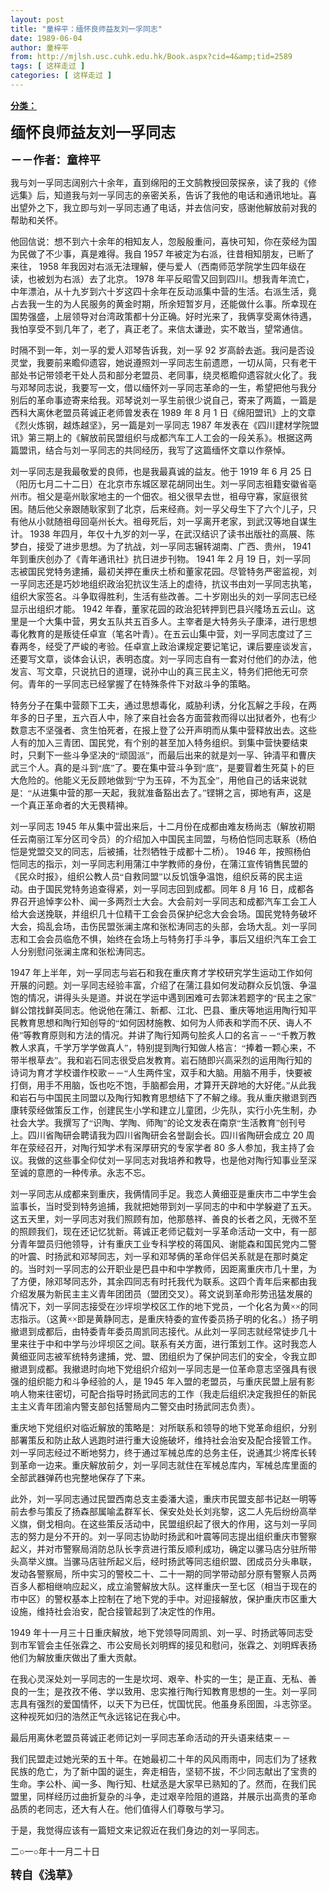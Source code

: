 ```yaml
---
layout: post
title: "童梓平：缅怀良师益友刘一孚同志"
date: 1989-06-04
author: 童梓平
from: http://mjlsh.usc.cuhk.edu.hk/Book.aspx?cid=4&amp;tid=2589
tags: [ 这样走过 ]
categories: [ 这样走过 ]
---
```


<div style="margin: 15px 10px 10px 0px;">
<div>
<span id="ctl00_ContentPlaceHolder1_chapter1_SubjectLabel" style="font-weight:bold;text-decoration:underline;">
   分类：
  </span>
</div>
<!--[if gte mso 9]><xml>
 <o:OfficeDocumentSettings>
  <o:AllowPNG/>
 </o:OfficeDocumentSettings>
</xml><![endif]-->
<!--[if gte mso 9]><xml>
 <w:WordDocument>
  <w:View>Normal</w:View>
  <w:Zoom>0</w:Zoom>
  <w:TrackMoves/>
  <w:TrackFormatting/>
  <w:PunctuationKerning/>
  <w:ValidateAgainstSchemas/>
  <w:SaveIfXMLInvalid>false</w:SaveIfXMLInvalid>
  <w:IgnoreMixedContent>false</w:IgnoreMixedContent>
  <w:AlwaysShowPlaceholderText>false</w:AlwaysShowPlaceholderText>
  <w:DoNotPromoteQF/>
  <w:LidThemeOther>EN-US</w:LidThemeOther>
  <w:LidThemeAsian>JA</w:LidThemeAsian>
  <w:LidThemeComplexScript>X-NONE</w:LidThemeComplexScript>
  <w:Compatibility>
   <w:BreakWrappedTables/>
   <w:SnapToGridInCell/>
   <w:WrapTextWithPunct/>
   <w:UseAsianBreakRules/>
   <w:DontGrowAutofit/>
   <w:SplitPgBreakAndParaMark/>
   <w:EnableOpenTypeKerning/>
   <w:DontFlipMirrorIndents/>
   <w:OverrideTableStyleHps/>
   <w:UseFELayout/>
  </w:Compatibility>
  <m:mathPr>
   <m:mathFont m:val="Cambria Math"/>
   <m:brkBin m:val="before"/>
   <m:brkBinSub m:val="&#45;-"/>
   <m:smallFrac m:val="off"/>
   <m:dispDef/>
   <m:lMargin m:val="0"/>
   <m:rMargin m:val="0"/>
   <m:defJc m:val="centerGroup"/>
   <m:wrapIndent m:val="1440"/>
   <m:intLim m:val="subSup"/>
   <m:naryLim m:val="undOvr"/>
  </m:mathPr></w:WordDocument>
</xml><![endif]-->
<!--[if gte mso 9]><xml>
 <w:LatentStyles DefLockedState="false" DefUnhideWhenUsed="true"
  DefSemiHidden="true" DefQFormat="false" DefPriority="99"
  LatentStyleCount="276">
  <w:LsdException Locked="false" Priority="0" SemiHidden="false"
   UnhideWhenUsed="false" QFormat="true" Name="Normal"/>
  <w:LsdException Locked="false" Priority="9" SemiHidden="false"
   UnhideWhenUsed="false" QFormat="true" Name="heading 1"/>
  <w:LsdException Locked="false" Priority="9" QFormat="true" Name="heading 2"/>
  <w:LsdException Locked="false" Priority="9" QFormat="true" Name="heading 3"/>
  <w:LsdException Locked="false" Priority="9" QFormat="true" Name="heading 4"/>
  <w:LsdException Locked="false" Priority="9" QFormat="true" Name="heading 5"/>
  <w:LsdException Locked="false" Priority="9" QFormat="true" Name="heading 6"/>
  <w:LsdException Locked="false" Priority="9" QFormat="true" Name="heading 7"/>
  <w:LsdException Locked="false" Priority="9" QFormat="true" Name="heading 8"/>
  <w:LsdException Locked="false" Priority="9" QFormat="true" Name="heading 9"/>
  <w:LsdException Locked="false" Priority="39" Name="toc 1"/>
  <w:LsdException Locked="false" Priority="39" Name="toc 2"/>
  <w:LsdException Locked="false" Priority="39" Name="toc 3"/>
  <w:LsdException Locked="false" Priority="39" Name="toc 4"/>
  <w:LsdException Locked="false" Priority="39" Name="toc 5"/>
  <w:LsdException Locked="false" Priority="39" Name="toc 6"/>
  <w:LsdException Locked="false" Priority="39" Name="toc 7"/>
  <w:LsdException Locked="false" Priority="39" Name="toc 8"/>
  <w:LsdException Locked="false" Priority="39" Name="toc 9"/>
  <w:LsdException Locked="false" Priority="35" QFormat="true" Name="caption"/>
  <w:LsdException Locked="false" Priority="10" SemiHidden="false"
   UnhideWhenUsed="false" QFormat="true" Name="Title"/>
  <w:LsdException Locked="false" Priority="0" Name="Default Paragraph Font"/>
  <w:LsdException Locked="false" Priority="11" SemiHidden="false"
   UnhideWhenUsed="false" QFormat="true" Name="Subtitle"/>
  <w:LsdException Locked="false" Priority="22" SemiHidden="false"
   UnhideWhenUsed="false" QFormat="true" Name="Strong"/>
  <w:LsdException Locked="false" Priority="20" SemiHidden="false"
   UnhideWhenUsed="false" QFormat="true" Name="Emphasis"/>
  <w:LsdException Locked="false" Priority="59" SemiHidden="false"
   UnhideWhenUsed="false" Name="Table Grid"/>
  <w:LsdException Locked="false" UnhideWhenUsed="false" Name="Placeholder Text"/>
  <w:LsdException Locked="false" Priority="1" SemiHidden="false"
   UnhideWhenUsed="false" QFormat="true" Name="No Spacing"/>
  <w:LsdException Locked="false" Priority="60" SemiHidden="false"
   UnhideWhenUsed="false" Name="Light Shading"/>
  <w:LsdException Locked="false" Priority="61" SemiHidden="false"
   UnhideWhenUsed="false" Name="Light List"/>
  <w:LsdException Locked="false" Priority="62" SemiHidden="false"
   UnhideWhenUsed="false" Name="Light Grid"/>
  <w:LsdException Locked="false" Priority="63" SemiHidden="false"
   UnhideWhenUsed="false" Name="Medium Shading 1"/>
  <w:LsdException Locked="false" Priority="64" SemiHidden="false"
   UnhideWhenUsed="false" Name="Medium Shading 2"/>
  <w:LsdException Locked="false" Priority="65" SemiHidden="false"
   UnhideWhenUsed="false" Name="Medium List 1"/>
  <w:LsdException Locked="false" Priority="66" SemiHidden="false"
   UnhideWhenUsed="false" Name="Medium List 2"/>
  <w:LsdException Locked="false" Priority="67" SemiHidden="false"
   UnhideWhenUsed="false" Name="Medium Grid 1"/>
  <w:LsdException Locked="false" Priority="68" SemiHidden="false"
   UnhideWhenUsed="false" Name="Medium Grid 2"/>
  <w:LsdException Locked="false" Priority="69" SemiHidden="false"
   UnhideWhenUsed="false" Name="Medium Grid 3"/>
  <w:LsdException Locked="false" Priority="70" SemiHidden="false"
   UnhideWhenUsed="false" Name="Dark List"/>
  <w:LsdException Locked="false" Priority="71" SemiHidden="false"
   UnhideWhenUsed="false" Name="Colorful Shading"/>
  <w:LsdException Locked="false" Priority="72" SemiHidden="false"
   UnhideWhenUsed="false" Name="Colorful List"/>
  <w:LsdException Locked="false" Priority="73" SemiHidden="false"
   UnhideWhenUsed="false" Name="Colorful Grid"/>
  <w:LsdException Locked="false" Priority="60" SemiHidden="false"
   UnhideWhenUsed="false" Name="Light Shading Accent 1"/>
  <w:LsdException Locked="false" Priority="61" SemiHidden="false"
   UnhideWhenUsed="false" Name="Light List Accent 1"/>
  <w:LsdException Locked="false" Priority="62" SemiHidden="false"
   UnhideWhenUsed="false" Name="Light Grid Accent 1"/>
  <w:LsdException Locked="false" Priority="63" SemiHidden="false"
   UnhideWhenUsed="false" Name="Medium Shading 1 Accent 1"/>
  <w:LsdException Locked="false" Priority="64" SemiHidden="false"
   UnhideWhenUsed="false" Name="Medium Shading 2 Accent 1"/>
  <w:LsdException Locked="false" Priority="65" SemiHidden="false"
   UnhideWhenUsed="false" Name="Medium List 1 Accent 1"/>
  <w:LsdException Locked="false" UnhideWhenUsed="false" Name="Revision"/>
  <w:LsdException Locked="false" Priority="34" SemiHidden="false"
   UnhideWhenUsed="false" QFormat="true" Name="List Paragraph"/>
  <w:LsdException Locked="false" Priority="29" SemiHidden="false"
   UnhideWhenUsed="false" QFormat="true" Name="Quote"/>
  <w:LsdException Locked="false" Priority="30" SemiHidden="false"
   UnhideWhenUsed="false" QFormat="true" Name="Intense Quote"/>
  <w:LsdException Locked="false" Priority="66" SemiHidden="false"
   UnhideWhenUsed="false" Name="Medium List 2 Accent 1"/>
  <w:LsdException Locked="false" Priority="67" SemiHidden="false"
   UnhideWhenUsed="false" Name="Medium Grid 1 Accent 1"/>
  <w:LsdException Locked="false" Priority="68" SemiHidden="false"
   UnhideWhenUsed="false" Name="Medium Grid 2 Accent 1"/>
  <w:LsdException Locked="false" Priority="69" SemiHidden="false"
   UnhideWhenUsed="false" Name="Medium Grid 3 Accent 1"/>
  <w:LsdException Locked="false" Priority="70" SemiHidden="false"
   UnhideWhenUsed="false" Name="Dark List Accent 1"/>
  <w:LsdException Locked="false" Priority="71" SemiHidden="false"
   UnhideWhenUsed="false" Name="Colorful Shading Accent 1"/>
  <w:LsdException Locked="false" Priority="72" SemiHidden="false"
   UnhideWhenUsed="false" Name="Colorful List Accent 1"/>
  <w:LsdException Locked="false" Priority="73" SemiHidden="false"
   UnhideWhenUsed="false" Name="Colorful Grid Accent 1"/>
  <w:LsdException Locked="false" Priority="60" SemiHidden="false"
   UnhideWhenUsed="false" Name="Light Shading Accent 2"/>
  <w:LsdException Locked="false" Priority="61" SemiHidden="false"
   UnhideWhenUsed="false" Name="Light List Accent 2"/>
  <w:LsdException Locked="false" Priority="62" SemiHidden="false"
   UnhideWhenUsed="false" Name="Light Grid Accent 2"/>
  <w:LsdException Locked="false" Priority="63" SemiHidden="false"
   UnhideWhenUsed="false" Name="Medium Shading 1 Accent 2"/>
  <w:LsdException Locked="false" Priority="64" SemiHidden="false"
   UnhideWhenUsed="false" Name="Medium Shading 2 Accent 2"/>
  <w:LsdException Locked="false" Priority="65" SemiHidden="false"
   UnhideWhenUsed="false" Name="Medium List 1 Accent 2"/>
  <w:LsdException Locked="false" Priority="66" SemiHidden="false"
   UnhideWhenUsed="false" Name="Medium List 2 Accent 2"/>
  <w:LsdException Locked="false" Priority="67" SemiHidden="false"
   UnhideWhenUsed="false" Name="Medium Grid 1 Accent 2"/>
  <w:LsdException Locked="false" Priority="68" SemiHidden="false"
   UnhideWhenUsed="false" Name="Medium Grid 2 Accent 2"/>
  <w:LsdException Locked="false" Priority="69" SemiHidden="false"
   UnhideWhenUsed="false" Name="Medium Grid 3 Accent 2"/>
  <w:LsdException Locked="false" Priority="70" SemiHidden="false"
   UnhideWhenUsed="false" Name="Dark List Accent 2"/>
  <w:LsdException Locked="false" Priority="71" SemiHidden="false"
   UnhideWhenUsed="false" Name="Colorful Shading Accent 2"/>
  <w:LsdException Locked="false" Priority="72" SemiHidden="false"
   UnhideWhenUsed="false" Name="Colorful List Accent 2"/>
  <w:LsdException Locked="false" Priority="73" SemiHidden="false"
   UnhideWhenUsed="false" Name="Colorful Grid Accent 2"/>
  <w:LsdException Locked="false" Priority="60" SemiHidden="false"
   UnhideWhenUsed="false" Name="Light Shading Accent 3"/>
  <w:LsdException Locked="false" Priority="61" SemiHidden="false"
   UnhideWhenUsed="false" Name="Light List Accent 3"/>
  <w:LsdException Locked="false" Priority="62" SemiHidden="false"
   UnhideWhenUsed="false" Name="Light Grid Accent 3"/>
  <w:LsdException Locked="false" Priority="63" SemiHidden="false"
   UnhideWhenUsed="false" Name="Medium Shading 1 Accent 3"/>
  <w:LsdException Locked="false" Priority="64" SemiHidden="false"
   UnhideWhenUsed="false" Name="Medium Shading 2 Accent 3"/>
  <w:LsdException Locked="false" Priority="65" SemiHidden="false"
   UnhideWhenUsed="false" Name="Medium List 1 Accent 3"/>
  <w:LsdException Locked="false" Priority="66" SemiHidden="false"
   UnhideWhenUsed="false" Name="Medium List 2 Accent 3"/>
  <w:LsdException Locked="false" Priority="67" SemiHidden="false"
   UnhideWhenUsed="false" Name="Medium Grid 1 Accent 3"/>
  <w:LsdException Locked="false" Priority="68" SemiHidden="false"
   UnhideWhenUsed="false" Name="Medium Grid 2 Accent 3"/>
  <w:LsdException Locked="false" Priority="69" SemiHidden="false"
   UnhideWhenUsed="false" Name="Medium Grid 3 Accent 3"/>
  <w:LsdException Locked="false" Priority="70" SemiHidden="false"
   UnhideWhenUsed="false" Name="Dark List Accent 3"/>
  <w:LsdException Locked="false" Priority="71" SemiHidden="false"
   UnhideWhenUsed="false" Name="Colorful Shading Accent 3"/>
  <w:LsdException Locked="false" Priority="72" SemiHidden="false"
   UnhideWhenUsed="false" Name="Colorful List Accent 3"/>
  <w:LsdException Locked="false" Priority="73" SemiHidden="false"
   UnhideWhenUsed="false" Name="Colorful Grid Accent 3"/>
  <w:LsdException Locked="false" Priority="60" SemiHidden="false"
   UnhideWhenUsed="false" Name="Light Shading Accent 4"/>
  <w:LsdException Locked="false" Priority="61" SemiHidden="false"
   UnhideWhenUsed="false" Name="Light List Accent 4"/>
  <w:LsdException Locked="false" Priority="62" SemiHidden="false"
   UnhideWhenUsed="false" Name="Light Grid Accent 4"/>
  <w:LsdException Locked="false" Priority="63" SemiHidden="false"
   UnhideWhenUsed="false" Name="Medium Shading 1 Accent 4"/>
  <w:LsdException Locked="false" Priority="64" SemiHidden="false"
   UnhideWhenUsed="false" Name="Medium Shading 2 Accent 4"/>
  <w:LsdException Locked="false" Priority="65" SemiHidden="false"
   UnhideWhenUsed="false" Name="Medium List 1 Accent 4"/>
  <w:LsdException Locked="false" Priority="66" SemiHidden="false"
   UnhideWhenUsed="false" Name="Medium List 2 Accent 4"/>
  <w:LsdException Locked="false" Priority="67" SemiHidden="false"
   UnhideWhenUsed="false" Name="Medium Grid 1 Accent 4"/>
  <w:LsdException Locked="false" Priority="68" SemiHidden="false"
   UnhideWhenUsed="false" Name="Medium Grid 2 Accent 4"/>
  <w:LsdException Locked="false" Priority="69" SemiHidden="false"
   UnhideWhenUsed="false" Name="Medium Grid 3 Accent 4"/>
  <w:LsdException Locked="false" Priority="70" SemiHidden="false"
   UnhideWhenUsed="false" Name="Dark List Accent 4"/>
  <w:LsdException Locked="false" Priority="71" SemiHidden="false"
   UnhideWhenUsed="false" Name="Colorful Shading Accent 4"/>
  <w:LsdException Locked="false" Priority="72" SemiHidden="false"
   UnhideWhenUsed="false" Name="Colorful List Accent 4"/>
  <w:LsdException Locked="false" Priority="73" SemiHidden="false"
   UnhideWhenUsed="false" Name="Colorful Grid Accent 4"/>
  <w:LsdException Locked="false" Priority="60" SemiHidden="false"
   UnhideWhenUsed="false" Name="Light Shading Accent 5"/>
  <w:LsdException Locked="false" Priority="61" SemiHidden="false"
   UnhideWhenUsed="false" Name="Light List Accent 5"/>
  <w:LsdException Locked="false" Priority="62" SemiHidden="false"
   UnhideWhenUsed="false" Name="Light Grid Accent 5"/>
  <w:LsdException Locked="false" Priority="63" SemiHidden="false"
   UnhideWhenUsed="false" Name="Medium Shading 1 Accent 5"/>
  <w:LsdException Locked="false" Priority="64" SemiHidden="false"
   UnhideWhenUsed="false" Name="Medium Shading 2 Accent 5"/>
  <w:LsdException Locked="false" Priority="65" SemiHidden="false"
   UnhideWhenUsed="false" Name="Medium List 1 Accent 5"/>
  <w:LsdException Locked="false" Priority="66" SemiHidden="false"
   UnhideWhenUsed="false" Name="Medium List 2 Accent 5"/>
  <w:LsdException Locked="false" Priority="67" SemiHidden="false"
   UnhideWhenUsed="false" Name="Medium Grid 1 Accent 5"/>
  <w:LsdException Locked="false" Priority="68" SemiHidden="false"
   UnhideWhenUsed="false" Name="Medium Grid 2 Accent 5"/>
  <w:LsdException Locked="false" Priority="69" SemiHidden="false"
   UnhideWhenUsed="false" Name="Medium Grid 3 Accent 5"/>
  <w:LsdException Locked="false" Priority="70" SemiHidden="false"
   UnhideWhenUsed="false" Name="Dark List Accent 5"/>
  <w:LsdException Locked="false" Priority="71" SemiHidden="false"
   UnhideWhenUsed="false" Name="Colorful Shading Accent 5"/>
  <w:LsdException Locked="false" Priority="72" SemiHidden="false"
   UnhideWhenUsed="false" Name="Colorful List Accent 5"/>
  <w:LsdException Locked="false" Priority="73" SemiHidden="false"
   UnhideWhenUsed="false" Name="Colorful Grid Accent 5"/>
  <w:LsdException Locked="false" Priority="60" SemiHidden="false"
   UnhideWhenUsed="false" Name="Light Shading Accent 6"/>
  <w:LsdException Locked="false" Priority="61" SemiHidden="false"
   UnhideWhenUsed="false" Name="Light List Accent 6"/>
  <w:LsdException Locked="false" Priority="62" SemiHidden="false"
   UnhideWhenUsed="false" Name="Light Grid Accent 6"/>
  <w:LsdException Locked="false" Priority="63" SemiHidden="false"
   UnhideWhenUsed="false" Name="Medium Shading 1 Accent 6"/>
  <w:LsdException Locked="false" Priority="64" SemiHidden="false"
   UnhideWhenUsed="false" Name="Medium Shading 2 Accent 6"/>
  <w:LsdException Locked="false" Priority="65" SemiHidden="false"
   UnhideWhenUsed="false" Name="Medium List 1 Accent 6"/>
  <w:LsdException Locked="false" Priority="66" SemiHidden="false"
   UnhideWhenUsed="false" Name="Medium List 2 Accent 6"/>
  <w:LsdException Locked="false" Priority="67" SemiHidden="false"
   UnhideWhenUsed="false" Name="Medium Grid 1 Accent 6"/>
  <w:LsdException Locked="false" Priority="68" SemiHidden="false"
   UnhideWhenUsed="false" Name="Medium Grid 2 Accent 6"/>
  <w:LsdException Locked="false" Priority="69" SemiHidden="false"
   UnhideWhenUsed="false" Name="Medium Grid 3 Accent 6"/>
  <w:LsdException Locked="false" Priority="70" SemiHidden="false"
   UnhideWhenUsed="false" Name="Dark List Accent 6"/>
  <w:LsdException Locked="false" Priority="71" SemiHidden="false"
   UnhideWhenUsed="false" Name="Colorful Shading Accent 6"/>
  <w:LsdException Locked="false" Priority="72" SemiHidden="false"
   UnhideWhenUsed="false" Name="Colorful List Accent 6"/>
  <w:LsdException Locked="false" Priority="73" SemiHidden="false"
   UnhideWhenUsed="false" Name="Colorful Grid Accent 6"/>
  <w:LsdException Locked="false" Priority="19" SemiHidden="false"
   UnhideWhenUsed="false" QFormat="true" Name="Subtle Emphasis"/>
  <w:LsdException Locked="false" Priority="21" SemiHidden="false"
   UnhideWhenUsed="false" QFormat="true" Name="Intense Emphasis"/>
  <w:LsdException Locked="false" Priority="31" SemiHidden="false"
   UnhideWhenUsed="false" QFormat="true" Name="Subtle Reference"/>
  <w:LsdException Locked="false" Priority="32" SemiHidden="false"
   UnhideWhenUsed="false" QFormat="true" Name="Intense Reference"/>
  <w:LsdException Locked="false" Priority="33" SemiHidden="false"
   UnhideWhenUsed="false" QFormat="true" Name="Book Title"/>
  <w:LsdException Locked="false" Priority="37" Name="Bibliography"/>
  <w:LsdException Locked="false" Priority="39" QFormat="true" Name="TOC Heading"/>
 </w:LatentStyles>
</xml><![endif]-->
<!--[if gte mso 10]>
<style>
 /* Style Definitions */
table.MsoNormalTable
	{mso-style-name:"Table Normal";
	mso-tstyle-rowband-size:0;
	mso-tstyle-colband-size:0;
	mso-style-noshow:yes;
	mso-style-priority:99;
	mso-style-parent:"";
	mso-padding-alt:0in 5.4pt 0in 5.4pt;
	mso-para-margin:0in;
	mso-para-margin-bottom:.0001pt;
	mso-pagination:widow-orphan;
	font-size:10.0pt;
	font-family:"Times New Roman";}
</style>
<![endif]-->
<!--StartFragment-->
<p class="MsoNormal">
<o:p>
<b>
<font size="4">
</font>
</b>
</o:p>
</p>
<p class="MsoNormal">
<b>
<span lang="ZH-CN" style="font-family: 宋体;">
<font size="5">
     缅怀良师益友刘一孚同志
    </font>
</span>
<font size="4">
<o:p>
</o:p>
</font>
</b>
</p>
<p class="MsoNormal">
<span lang="ZH-CN" style='font-family:宋体;mso-ascii-font-family:
"Times New Roman"'>
<b>
<font size="4">
     －－作者：童梓平
    </font>
</b>
</span>
<o:p>
</o:p>
</p>
<p class="MsoNormal">
<o:p>
</o:p>
</p>
<p class="MsoNormal">
<span lang="ZH-CN" style='font-family:宋体;mso-ascii-font-family:
"Times New Roman"'>
   我与刘一孚同志阔别六十余年，直到绵阳的王文鹄教授回荥探亲，读了我的《修远集》后，知道我与刘一孚同志的亲密关系，告诉了我他的电话和通讯地址。喜出望外之下，我立即与刘一孚同志通了电话，并去信问安，感谢他解放前对我的帮助和关怀。
  </span>
<o:p>
</o:p>
</p>
<p class="MsoNormal">
<span lang="ZH-CN" style='font-family:宋体;mso-ascii-font-family:
"Times New Roman"'>
   他回信说：想不到六十余年的相知友人，忽殷殷重问，喜快可知，你在荥经为国为民做了不少事，真是难得。我自
  </span>
  1957
  <span lang="ZH-CN" style='font-family:宋体;mso-ascii-font-family:"Times New Roman"'>
   年被定为右派，往昔相知朋友，已断了来往，
  </span>
  1958
  <span lang="ZH-CN" style='font-family:宋体;mso-ascii-font-family:"Times New Roman"'>
   年我因对右派无法理解，便与爱人（西南师范学院学生四年级在读，也被划为右派）去了北京。
  </span>
  1978
  <span lang="ZH-CN" style='font-family:宋体;mso-ascii-font-family:"Times New Roman"'>
   年平反昭雪又回到四川。想我青年流亡，中年漂泊，从十九岁到六十岁这四十余年在反动派集中营的生活。右派生活，竟占去我一生的为人民服务的黄金时期，所余短暂岁月，还能做什么事。所幸现在国势强盛，上层领导对台湾政策都十分正确。好时光来了，我俩享受离休待遇，我怕享受不到几年了，老了，真正老了。来信太谦逊，实不敢当，望常通信。
  </span>
<o:p>
</o:p>
</p>
<p class="MsoNormal">
<span lang="ZH-CN" style='font-family:宋体;mso-ascii-font-family:
"Times New Roman"'>
   时隔不到一年，刘一孚的爱人邓琴告诉我，刘一孚
  </span>
  92
  <span lang="ZH-CN" style='font-family:宋体;mso-ascii-font-family:"Times New Roman"'>
   岁高龄去逝。我问是否设灵堂，我要前来瞻仰遗容，她说遵照刘一孚同志生前遗愿，一切从简，只有老干部处书记带领老干处人员和部分老盟员、老同事，绕灵柩瞻仰遗容就火化了。我与邓琴同志说，我要写一文，借以缅怀刘一孚同志革命的一生，希望把他与我分别后的革命事迹寄来给我。邓琴说刘一孚生前很少说自己，寄来了两篇，一篇是西科大离休老盟员蒋诚正老师曾发表在
  </span>
  1989
  <span lang="ZH-CN" style='font-family:宋体;mso-ascii-font-family:"Times New Roman"'>
   年
  </span>
  8
  <span lang="ZH-CN" style='font-family:宋体;mso-ascii-font-family:"Times New Roman"'>
   月
  </span>
  1
  <span lang="ZH-CN" style='font-family:宋体;mso-ascii-font-family:"Times New Roman"'>
   日《绵阳盟讯》上的文章《烈火炼钢，越炼越坚》，另一篇是刘一孚同志
  </span>
  1987
  <span lang="ZH-CN" style='font-family:宋体;mso-ascii-font-family:"Times New Roman"'>
   年发表在《四川建材学院盟讯》第三期上的《解放前民盟组织与成都汽车工人工会的一段关系》。根据这两篇盟讯，结合与刘一孚同志的共同经历，我写了这篇缅怀文章以作祭悼。
  </span>
<o:p>
</o:p>
</p>
<p class="MsoNormal">
<span lang="ZH-CN" style='font-family:宋体;mso-ascii-font-family:
"Times New Roman"'>
   刘一孚同志是我最敬爱的良师，也是我最真诚的益友。他于
  </span>
  1919
  <span lang="ZH-CN" style='font-family:宋体;mso-ascii-font-family:"Times New Roman"'>
   年
  </span>
  6
  <span lang="ZH-CN" style='font-family:宋体;mso-ascii-font-family:"Times New Roman"'>
   月
  </span>
  25
  <span lang="ZH-CN" style='font-family:宋体;mso-ascii-font-family:"Times New Roman"'>
   日（阳历七月二十二日）在北京市东城区翠花胡同出生。刘一孚同志祖籍安徽省亳州市。祖父是亳州耿家地主的一个佃农。祖父很早去世，祖母守寡，家庭很贫困。随后他父亲跟随耿家到了北京，后来经商。刘一孚父母生下了六个儿子，只有他从小就随祖母回亳州长大。祖母死后，刘一孚离开老家，到武汉等地自谋生计。
  </span>
  1938
  <span lang="ZH-CN" style='font-family:宋体;mso-ascii-font-family:"Times New Roman"'>
   年四月，年仅十九岁的刘一孚，在武汉结识了读书出版社的高展、陈梦白，接受了进步思想。为了抗战，刘一孚同志辗转湖南、广西、贵州，
  </span>
  1941
  <span lang="ZH-CN" style='font-family:宋体;mso-ascii-font-family:"Times New Roman"'>
   年到重庆创办了《青年通讯社》抗日进步刊物。
  </span>
  1941
  <span lang="ZH-CN" style='font-family:宋体;mso-ascii-font-family:"Times New Roman"'>
   年
  </span>
  2
  <span lang="ZH-CN" style='font-family:宋体;mso-ascii-font-family:"Times New Roman"'>
   月
  </span>
  19
  <span lang="ZH-CN" style='font-family:宋体;mso-ascii-font-family:"Times New Roman"'>
   日，刘一孚同志被国民党特务逮捕，最初关押在重庆土桥和董家花园。尽管特务严密监视，刘一孚同志还是巧妙地组织政治犯抗议生活上的虐待，抗议书由刘一孚同志执笔，组织大家签名。斗争取得胜利，生活有些改善。二十岁刚出头的刘一孚同志已经显示出组织才能。
  </span>
  1942
  <span lang="ZH-CN" style='font-family:宋体;mso-ascii-font-family:"Times New Roman"'>
   年春，董家花园的政治犯转押到巴县兴隆场五云山。这里是一个大集中营，男女五队共五百多人。主宰者是大特务头子康泽，进行思想毒化教育的是叛徒任卓宣（笔名叶青）。在五云山集中营，刘一孚同志度过了三春两冬，经受了严峻的考验。任卓宣上政治课规定要记笔记，课后要座谈发言，还要写文章，谈体会认识，表明态度。刘一孚同志自有一套对付他们的办法，他发言、写文章，只说抗日的道理，说孙中山的真三民主义，特务们把他无可奈何。青年的一孚同志已经掌握了在特殊条件下对敌斗争的策略。
  </span>
<o:p>
</o:p>
</p>
<p class="MsoNormal">
<span lang="ZH-CN" style='font-family:宋体;mso-ascii-font-family:
"Times New Roman"'>
   特务分子在集中营颇下工夫，通过思想毒化，威胁利诱，分化瓦解之手段，在两年多的日子里，五六百人中，除了来自社会各方面营救而得以出狱者外，也有少数意志不坚强者、贪生怕死者，在报上登了公开声明而从集中营释放出去。这些人有的加入三青团、国民党，有个别的甚至加入特务组织。到集中营快要结束时，只剩下一些斗争坚决的“顽固派”，而最后出来的就是刘一孚、钟清平和曹庆武三个人。真的是斗到“底”了。要在集中营斗争到“底”，是要冒着生死莫卜的巨大危险的。他能义无反顾地做到“宁为玉碎，不为瓦全”，用他自己的话来说就是：“从进集中营的那一天起，我就准备豁出去了。”铿锵之言，掷地有声，这是一个真正革命者的大无畏精神。
  </span>
<o:p>
</o:p>
</p>
<p class="MsoNormal">
<span lang="ZH-CN" style='font-family:宋体;mso-ascii-font-family:
"Times New Roman"'>
   刘一孚同志
  </span>
  1945
  <span lang="ZH-CN" style='font-family:宋体;
mso-ascii-font-family:"Times New Roman"'>
   年从集中营出来后，十二月份在成都由难友杨尚志（解放初期任云南丽江军分区司令员）的介绍加入中国民主同盟，与杨伯恺同志联系（杨伯恺是党盟交叉的同志，后被捕，壮烈牺牲于成都十二桥）。
  </span>
  1946
  <span lang="ZH-CN" style='font-family:宋体;mso-ascii-font-family:"Times New Roman"'>
   年，按照杨伯恺同志的指示，刘一孚同志利用蒲江中学教师的身份，在蒲江宣传销售民盟的《民众时报》，组织公教人员“自救同盟”以反饥饿争温饱，组织反蒋的民主运动。由于国民党特务追查得紧，刘一孚同志回到成都。同年
  </span>
  8
  <span lang="ZH-CN" style='font-family:宋体;mso-ascii-font-family:"Times New Roman"'>
   月
  </span>
  16
  <span lang="ZH-CN" style='font-family:宋体;mso-ascii-font-family:"Times New Roman"'>
   日，成都各界召开追悼李公朴、闻一多两烈士大会。大会前刘一孚同志和成都汽车工会工人给大会送挽联，并组织几十位精干工会会员保护纪念大会会场。国民党特务破坏大会，捣乱会场，击伤民盟张澜主席和张松涛同志的头部，会场大乱。刘一孚同志和工会会员临危不惧，始终在会场上与特务打手斗争，事后又组织汽车工会工人分别慰问张澜主席和张松涛同志。
  </span>
<o:p>
</o:p>
</p>
<p class="MsoNormal">
  1947
  <span lang="ZH-CN" style='font-family:宋体;mso-ascii-font-family:
"Times New Roman"'>
   年上半年，刘一孚同志与岩石和我在重庆育才学校研究学生运动工作如何开展的问题。刘一孚同志经验丰富，介绍了在蒲江县如何发动群众反饥饿、争温饱的情况，讲得头头是道。并说在学运中遇到困难可去郭沫若题字的“民主之家”鲜公馆找鲜英同志。他说他在蒲江、新都、江北、巴县、重庆等地运用陶行知平民教育思想和陶行知创导的“如何因材施教、如何为人师表和学而不厌、诲人不倦”等教育原则和方法的情况。并讲了陶行知两句脍炙人口的名言－－“千教万教教人求真，千学万学学做真人”，特别提到陶行知做人格言：“捧着一颗心来，不带半根草去”。我和岩石同志很受启发教育。岩石随即兴高采烈的运用陶行知的诗词为育才学校谱作校歌－－“人生两件宝，双手和大脑。用脑不用手，快要被打倒，用手不用脑，饭也吃不饱，手脑都会用，才算开天辟地的大好佬。”从此我和岩石与中国民主同盟以及陶行知教育思想结下了不解之缘。我从重庆撤退到西康转荥经做策反工作，创建民生小学和建立儿童团，少先队，实行小先生制，办社会大学。我撰写了“识陶、学陶、师陶”的论文发表在南京“生活教育”创刊号上。四川省陶研会聘请我为四川省陶研会名誉副会长。四川省陶研会成立
  </span>
  20
  <span lang="ZH-CN" style='font-family:宋体;mso-ascii-font-family:"Times New Roman"'>
   周年在荥经召开，对陶行知学术有深厚研究的专家学者
  </span>
  80
  <span lang="ZH-CN" style='font-family:宋体;mso-ascii-font-family:"Times New Roman"'>
   多人参加，我主持了会议。我做的这些事全仰仗刘一孚同志对我培养和教导，也是他对陶行知事业至深至诚的意愿的一种传承。永志不忘。
  </span>
<o:p>
</o:p>
</p>
<p class="MsoNormal">
<span lang="ZH-CN" style='font-family:宋体;mso-ascii-font-family:
"Times New Roman"'>
   刘一孚同志从成都来到重庆，我俩情同手足。我恋人黄细亚是重庆市二中学生会监事长，当时受到特务追捕，我就把她带到刘一孚同志的中和中学躲避了五天。这五天里，刘一孚同志对我们照顾有加，他那慈祥、善良的长者之风，无微不至的照顾我们，现在还记忆犹新。蒋诚正老师记载刘一孚革命活动一文中，有一部分青年盟员归他领导，计有重庆工业专科学校的蒋国风、谢能森和国民党内二警的叶震、时扬武和邓琴同志，刘一孚和邓琴俩的革命伴侣关系就是在那时奠定的。当时刘一孚同志的公开职业是巴县中和中学教师，因距离重庆市几十里，为了方便，除邓琴同志外，其余四同志有时托我代为联系。这四个青年后来都由我介绍发展为新民主主义青年团团员（盟团交叉）。蒋文说到革命形势迅猛发展的情况下，刘一孚同志接受在沙坪坝学校区工作的地下党员，一个化名为黄××的同志指示。（这黄××即是黄静同志，是重庆特委的宣传委员扬子明的化名。）扬子明撤退到成都后，由特委青年委员周凯同志接代。从此刘一孚同志就经常徒步几十里来往于中和中学与沙坪坝区之间。联系有关方面，进行策划工作。这时我恋人黄细亚同志被军统特务逮捕，党、盟、团组织为了保护同志们的安全，令我立即撤退到成都。我撤退时向地下党组织介绍刘一孚同志是一位革命意志坚强具有很强的组织能力和斗争经验的人，是
  </span>
  1945
  <span lang="ZH-CN" style='font-family:宋体;mso-ascii-font-family:"Times New Roman"'>
   年入盟的老盟员，与重庆民盟上层有影响人物来往密切，可配合指导时扬武同志的工作（我走后组织决定我担任的新民主主义青年团渝内警支部包括警局内二警交由时扬武同志负责）。
  </span>
<o:p>
</o:p>
</p>
<p class="MsoNormal">
<span lang="ZH-CN" style='font-family:宋体;mso-ascii-font-family:
"Times New Roman"'>
   重庆地下党组织对临近解放的策略是：对所联系和领导的地下党革命组织，分别部署策反和防止敌人逃跑时进行重大设施破坏，维持社会治安及配合接管工作。刘一孚同志经过不断地努力，终于通过军械总库的总务主任，说通其少将库长转到革命一边来。重庆解放前夕，刘一孚同志就住在军械总库内，军械总库里面的全部武器弹药也完整地保存了下来。
  </span>
<o:p>
</o:p>
</p>
<p class="MsoNormal">
<span lang="ZH-CN" style='font-family:宋体;mso-ascii-font-family:
"Times New Roman"'>
   此外，刘一孚同志通过民盟西南总支主委潘大逵，重庆市民盟支部书记赵一明等前去参与策反了扬森部属喻孟群军长、保安处处长刘兆黎，这二人先后纷纷高举义旗，倒戈相向。在这些策反活动中，民盟组织起了很大的作用，这与刘一孚同志的努力是分不开的。刘一孚同志协助时扬武和叶震等同志提出组织重庆市警察起义，并对市警察局消防总队长李贲进行策反顺利成功，确定以骡马店分驻所带头高举义旗。当骡马店驻所起义后，经时扬武等同志组织盟、团成员分头串联，发动各警察局，所中实习的警校二十、二十一期的同学带动部分原有警察人员两百多人都相继响应起义，成立渝警解放大队。这样重庆一至七区（相当于现在的市中区）的警权基本上控制在了地下党的手中。对迎接解放，保护重庆市区重大设施，维持社会治安，配合接管起到了决定性的作用。
  </span>
<o:p>
</o:p>
</p>
<p class="MsoNormal">
  1949
  <span lang="ZH-CN" style='font-family:宋体;mso-ascii-font-family:
"Times New Roman"'>
   年十一月三十日重庆解放，地下党领导同周凯、刘一孚、时扬武等同志受到市军管会主任张霖之、市公安局长刘明辉的接见和慰问，张霖之、刘明辉表扬他们为解放重庆做出了重大贡献。
  </span>
<o:p>
</o:p>
</p>
<p class="MsoNormal">
<span lang="ZH-CN" style='font-family:宋体;mso-ascii-font-family:
"Times New Roman"'>
   在我心灵深处刘一孚同志的一生是坎坷、艰辛、朴实的一生；是正直、无私、善良的一生；是孜孜不倦、学以致用、忠实推行陶行知教育思想的一生。刘一孚同志具有强烈的爱国情怀，以天下为已任，忧国忧民。他虽身系囹圄，斗志弥坚。这种视死如归的浩然正气永远铭记在我心中。
  </span>
<o:p>
</o:p>
</p>
<p class="MsoNormal">
<span lang="ZH-CN" style='font-family:宋体;mso-ascii-font-family:
"Times New Roman"'>
   最后用离休老盟员蒋诚正老师记刘一孚同志革命活动的开头语来结束－－
  </span>
<o:p>
</o:p>
</p>
<p class="MsoNormal">
<span lang="ZH-CN" style='font-family:宋体;mso-ascii-font-family:
"Times New Roman"'>
   我们民盟走过她光荣的五十年。在她最初二十年的风风雨雨中，同志们为了拯救民族的危亡，为了新中国的诞生，奔走相告，坚韧不拔，不少同志献出了宝贵的生命。李公朴、闻一多、陶行知、杜斌丞是大家早已熟知的了。然而，在我们民盟里，同样经历过曲折复杂的斗争，走过艰辛险阻的道路，并展示出高贵的革命品质的老同志，还大有人在。他们值得人们尊敬与学习。
  </span>
<o:p>
</o:p>
</p>
<p class="MsoNormal">
<span lang="ZH-CN" style='font-family:宋体;mso-ascii-font-family:
"Times New Roman"'>
   于是，我觉得应该有一篇短文来记叙近在我们身边的刘一孚同志。
  </span>
<o:p>
</o:p>
</p>
<p class="MsoNormal">
<span lang="ZH-CN" style='font-family:宋体;mso-ascii-font-family:
"Times New Roman"'>
   二○一○年十一月二十日
  </span>
<o:p>
</o:p>
</p>
<p class="MsoNormal">
<o:p>
<b>
<font size="4">
</font>
</b>
</o:p>
</p>
<p class="MsoNormal">
<span lang="ZH-CN" style='font-family:宋体;mso-ascii-font-family:
"Times New Roman"'>
<b>
<font size="4">
     转自《浅草》
    </font>
</b>
</span>
<o:p>
</o:p>
</p>
<!--EndFragment-->
</div>
